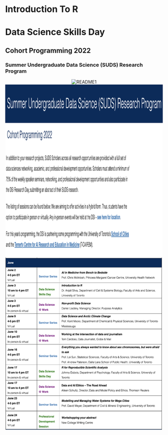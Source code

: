 # Introduction To R
# Data Science Skills Day
## Cohort Programming 2022
### Summer Undergraduate Data Science (SUDS) Research Program



<div style="text-align:center">

<img src="Images/README1.png" alt="README1" width="750" height="550"/>

<div style="text-align:center">



<div style="text-align:center">

<img src="DescrpImage1.png" alt="README1" width="750" height="550"/>

<img src="DescrpImage2.png" alt="README1" width="750" height="550"/>

<div style="text-align:center">
